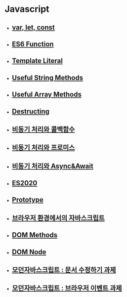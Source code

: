 # Javascript

- ## [var, let, const](./Javascript_var_let_const.md)

- ## [ES6 Function](./Javascript_ES6_function.md)

- ## [Template Literal](./Javascript_Template_literal.md)

- ## [Useful String Methods](./Javascript_String_Methods.md)

- ## [Useful Array Methods](./Javascript_Array_Methods.md)

- ## [Destructing](./Javascript_destructing.md)

- ## [비동기 처리와 콜백함수](./Javascript_CallBack.md)

- ## [비동기 처리와 프로미스](./Javascript_Promise.md)

- ## [비동기 처리와 Async&Await](./Javascript_async&await.md)

- ## [ES2020](./Javascript_ES2020.md)

- ## [Prototype](./Javascript_Prototype.md)

- ## [브라우저 환경에서의 자바스크립트](./Javascript_브라우저_환경.md)

- ## [DOM Methods](./Javascript_DOM_methods.md)

- ## [DOM Node](./Javascript_DOM_Node.md)

- ## [모던자바스크립트 : 문서 수정하기 과제](./Javascript_문서수정하기_assignments.md)

- ## [모던자바스크립트 : 브라우저 이벤트 과제](./Javascript_브라우저이벤트_assignments.md)

